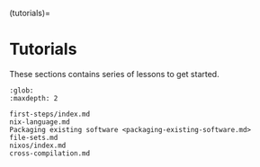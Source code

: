 (tutorials)=
# Tutorials

These sections contains series of lessons to get started.

```{toctree}
:glob:
:maxdepth: 2

first-steps/index.md
nix-language.md
Packaging existing software <packaging-existing-software.md>
file-sets.md
nixos/index.md
cross-compilation.md
```
